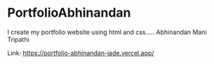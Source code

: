﻿# PortfolioAbhinandan
I create my portfolio website using html and css..... Abhinandan Mani Tripathi

Link: https://portfolio-abhinandan-jade.vercel.app/
